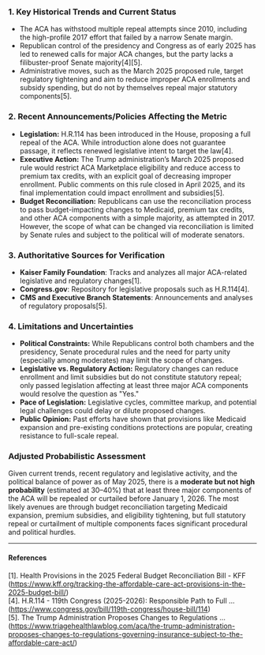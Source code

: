 ### 1. Key Historical Trends and Current Status

- The ACA has withstood multiple repeal attempts since 2010, including the high-profile 2017 effort that failed by a narrow Senate margin.
- Republican control of the presidency and Congress as of early 2025 has led to renewed calls for major ACA changes, but the party lacks a filibuster-proof Senate majority[4][5].
- Administrative moves, such as the March 2025 proposed rule, target regulatory tightening and aim to reduce improper ACA enrollments and subsidy spending, but do not by themselves repeal major statutory components[5].

### 2. Recent Announcements/Policies Affecting the Metric

- **Legislation:** H.R.114 has been introduced in the House, proposing a full repeal of the ACA. While introduction alone does not guarantee passage, it reflects renewed legislative intent to target the law[4].
- **Executive Action:** The Trump administration’s March 2025 proposed rule would restrict ACA Marketplace eligibility and reduce access to premium tax credits, with an explicit goal of decreasing improper enrollment. Public comments on this rule closed in April 2025, and its final implementation could impact enrollment and subsidies[5].
- **Budget Reconciliation:** Republicans can use the reconciliation process to pass budget-impacting changes to Medicaid, premium tax credits, and other ACA components with a simple majority, as attempted in 2017. However, the scope of what can be changed via reconciliation is limited by Senate rules and subject to the political will of moderate senators.

### 3. Authoritative Sources for Verification

- **Kaiser Family Foundation**: Tracks and analyzes all major ACA-related legislative and regulatory changes[1].
- **Congress.gov**: Repository for legislative proposals such as H.R.114[4].
- **CMS and Executive Branch Statements**: Announcements and analyses of regulatory proposals[5].

### 4. Limitations and Uncertainties

- **Political Constraints:** While Republicans control both chambers and the presidency, Senate procedural rules and the need for party unity (especially among moderates) may limit the scope of changes.
- **Legislative vs. Regulatory Action:** Regulatory changes can reduce enrollment and limit subsidies but do not constitute statutory repeal; only passed legislation affecting at least three major ACA components would resolve the question as "Yes."
- **Pace of Legislation:** Legislative cycles, committee markup, and potential legal challenges could delay or dilute proposed changes.
- **Public Opinion:** Past efforts have shown that provisions like Medicaid expansion and pre-existing conditions protections are popular, creating resistance to full-scale repeal.

### Adjusted Probabilistic Assessment

Given current trends, recent regulatory and legislative activity, and the political balance of power as of May 2025, there is a **moderate but not high probability** (estimated at 30–40%) that at least three major components of the ACA will be repealed or curtailed before January 1, 2026. The most likely avenues are through budget reconciliation targeting Medicaid expansion, premium subsidies, and eligibility tightening, but full statutory repeal or curtailment of multiple components faces significant procedural and political hurdles.

---

#### References

[1]. Health Provisions in the 2025 Federal Budget Reconciliation Bill - KFF (https://www.kff.org/tracking-the-affordable-care-act-provisions-in-the-2025-budget-bill/)  
[4]. H.R.114 - 119th Congress (2025-2026): Responsible Path to Full ... (https://www.congress.gov/bill/119th-congress/house-bill/114)  
[5]. The Trump Administration Proposes Changes to Regulations ... (https://www.triagehealthlawblog.com/aca/the-trump-administration-proposes-changes-to-regulations-governing-insurance-subject-to-the-affordable-care-act/)